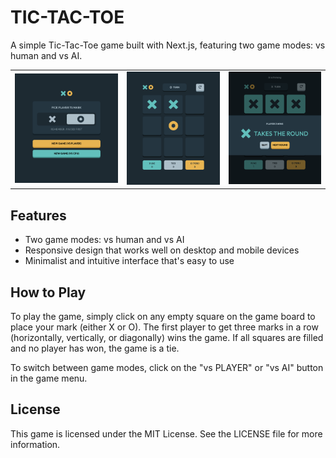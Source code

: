 # TIC-TAC-TOE

A simple Tic-Tac-Toe game built with Next.js, featuring two game modes: vs human and vs AI.

<table border='0px'>
    <tr>
        <td>
            <img src='screenshots/menu.png?raw=true' alt='Gameplay' width='400'>
        </td>
        <td>
            <img src='screenshots/game.png?raw=true' alt='Game Menu' width='360'>
        </td>
        <td>
            <img src='screenshots/modal.png?raw=true' alt='Winner' width='360'>
        </td>
    </tr>
</table>

## Features

- Two game modes: vs human and vs AI
- Responsive design that works well on desktop and mobile devices
- Minimalist and intuitive interface that's easy to use

## How to Play

To play the game, simply click on any empty square on the game board to place your mark (either X or O). The first player to get three marks in a row (horizontally, vertically, or diagonally) wins the game. If all squares are filled and no player has won, the game is a tie.

To switch between game modes, click on the "vs PLAYER" or "vs AI" button in the game menu.

## License

This game is licensed under the MIT License. See the LICENSE file for more information.
